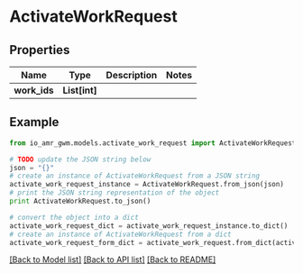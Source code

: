 # ActivateWorkRequest


## Properties
Name | Type | Description | Notes
------------ | ------------- | ------------- | -------------
**work_ids** | **List[int]** |  | 

## Example

```python
from io_amr_gwm.models.activate_work_request import ActivateWorkRequest

# TODO update the JSON string below
json = "{}"
# create an instance of ActivateWorkRequest from a JSON string
activate_work_request_instance = ActivateWorkRequest.from_json(json)
# print the JSON string representation of the object
print ActivateWorkRequest.to_json()

# convert the object into a dict
activate_work_request_dict = activate_work_request_instance.to_dict()
# create an instance of ActivateWorkRequest from a dict
activate_work_request_form_dict = activate_work_request.from_dict(activate_work_request_dict)
```
[[Back to Model list]](../README.md#documentation-for-models) [[Back to API list]](../README.md#documentation-for-api-endpoints) [[Back to README]](../README.md)


